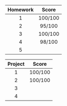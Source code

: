 | Homework | Score   |
| :---: | :---: |
| 1  |100/100|
| 2  |95/100|
| 3  |100/100|
| 4  |98/100|
| 5  |    |

| Project   | Score   |
| :---: | :---: |
| 1  |100/100|
| 2  |100/100|
| 3  |    |
| 4  |    |

